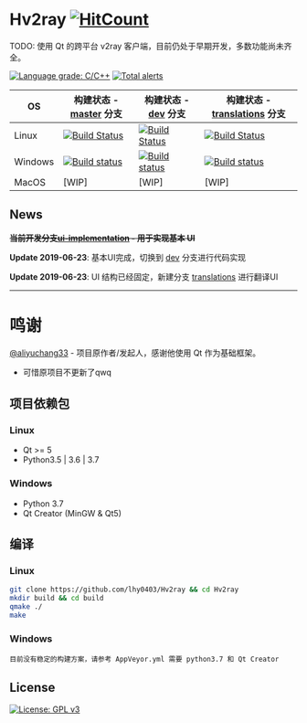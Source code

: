 # Hv2ray [![HitCount](http://hits.dwyl.io/lhy0403/Hv2ray.svg)](http://hits.dwyl.io/lhy0403/Hv2ray)

TODO: 使用 Qt 的跨平台 v2ray 客户端，目前仍处于早期开发，多数功能尚未齐全。

[![Language grade: C/C++](https://img.shields.io/lgtm/grade/cpp/g/lhy0403/Hv2ray.svg?logo=lgtm&logoWidth=18)](https://lgtm.com/projects/g/lhy0403/Hv2ray/context:cpp) [![Total alerts](https://img.shields.io/lgtm/alerts/g/lhy0403/Hv2ray.svg?logo=lgtm&logoWidth=18)](https://lgtm.com/projects/g/lhy0403/Hv2ray/alerts/)

| OS      | 构建状态 - [master](https://github.com/lhy0403/Hv2ray/tree/master) 分支 | 构建状态 - [dev](https://github.com/lhy0403/Hv2ray/tree/dev) 分支 | 构建状态 - [translations](https://github.com/lhy0403/Hv2ray/tree/translations) 分支 |
| ------- | ------------------------------------------------------------ | ------------------------------------------------------------ | ------------------------------------------------------------ |
| Linux   | [![Build Status](https://travis-ci.com/lhy0403/Hv2ray.svg?branch=master)](https://travis-ci.com/lhy0403/Hv2ray) | [![Build Status](https://travis-ci.com/lhy0403/Hv2ray.svg?branch=dev)](https://travis-ci.com/lhy0403/Hv2ray) | [![Build Status](https://travis-ci.com/lhy0403/Hv2ray.svg?branch=translations)](https://travis-ci.com/lhy0403/Hv2ray) |
| Windows | [![Build status](https://ci.appveyor.com/api/projects/status/ml51d2s41pqmfgme/branch/master?svg=true)](https://ci.appveyor.com/project/lhy0403/hv2ray/branch/master) | [![Build status](https://ci.appveyor.com/api/projects/status/ml51d2s41pqmfgme/branch/dev?svg=true)](https://ci.appveyor.com/project/lhy0403/hv2ray/branch/dev) | [![Build status](https://ci.appveyor.com/api/projects/status/ml51d2s41pqmfgme/branch/translations?svg=true)](https://ci.appveyor.com/project/lhy0403/hv2ray/branch/translations) |
| MacOS   | [WIP]                                                        | [WIP]                                                        | [WIP]                                                        |

## News
~~**当前开发分支[ui-implementation](https://github.com/lhy0403/Hv2ray/tree/ui-implementation) - 用于实现基本 UI**~~

**Update 2019-06-23**: 基本UI完成，切换到 [dev](https://github.com/lhy0403/Hv2ray/tree/dev) 分支进行代码实现

**Update 2019-06-23**: UI 结构已经固定，新建分支 [translations](https://github.com/lhy0403/Hv2ray/tree/translations) 进行翻译UI

---------


# 鸣谢
[@aliyuchang33](https://github.com/aliyuchang33) - 项目原作者/发起人，感谢他使用 Qt 作为基础框架。 
 - 可惜原项目不更新了qwq

## 项目依赖包
### Linux
- Qt >= 5
- Python3.5 | 3.6 | 3.7
### Windows 
- Python 3.7
- Qt Creator (MinGW & Qt5)

## 编译
### Linux
```bash
git clone https://github.com/lhy0403/Hv2ray && cd Hv2ray
mkdir build && cd build
qmake ./
make
```
### Windows
`目前没有稳定的构建方案，请参考 AppVeyor.yml 需要 python3.7 和 Qt Creator`

## License

[![License: GPL v3](https://img.shields.io/badge/License-GPL%20v3-blue.svg)](https://www.gnu.org/licenses/gpl-3.0)
